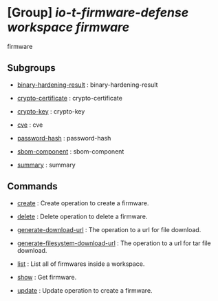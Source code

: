 # [Group] _io-t-firmware-defense workspace firmware_

firmware

## Subgroups

- [binary-hardening-result](/Commands/io-t-firmware-defense/workspace/firmware/binary-hardening-result/readme.md)
: binary-hardening-result

- [crypto-certificate](/Commands/io-t-firmware-defense/workspace/firmware/crypto-certificate/readme.md)
: crypto-certificate

- [crypto-key](/Commands/io-t-firmware-defense/workspace/firmware/crypto-key/readme.md)
: crypto-key

- [cve](/Commands/io-t-firmware-defense/workspace/firmware/cve/readme.md)
: cve

- [password-hash](/Commands/io-t-firmware-defense/workspace/firmware/password-hash/readme.md)
: password-hash

- [sbom-component](/Commands/io-t-firmware-defense/workspace/firmware/sbom-component/readme.md)
: sbom-component

- [summary](/Commands/io-t-firmware-defense/workspace/firmware/summary/readme.md)
: summary

## Commands

- [create](/Commands/io-t-firmware-defense/workspace/firmware/_create.md)
: Create operation to create a firmware.

- [delete](/Commands/io-t-firmware-defense/workspace/firmware/_delete.md)
: Delete operation to delete a firmware.

- [generate-download-url](/Commands/io-t-firmware-defense/workspace/firmware/_generate-download-url.md)
: The operation to a url for file download.

- [generate-filesystem-download-url](/Commands/io-t-firmware-defense/workspace/firmware/_generate-filesystem-download-url.md)
: The operation to a url for tar file download.

- [list](/Commands/io-t-firmware-defense/workspace/firmware/_list.md)
: List all of firmwares inside a workspace.

- [show](/Commands/io-t-firmware-defense/workspace/firmware/_show.md)
: Get firmware.

- [update](/Commands/io-t-firmware-defense/workspace/firmware/_update.md)
: Update operation to create a firmware.
